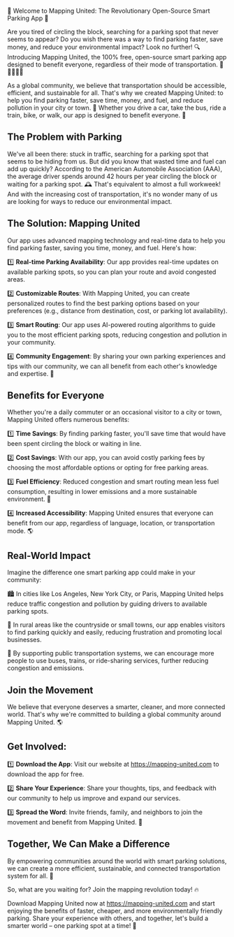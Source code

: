 🚨 Welcome to Mapping United: The Revolutionary Open-Source Smart Parking App 🚨

Are you tired of circling the block, searching for a parking spot that never seems to appear? Do you wish there was a way to find parking faster, save money, and reduce your environmental impact? Look no further! 🔍 Introducing Mapping United, the 100% free, open-source smart parking app designed to benefit everyone, regardless of their mode of transportation. 🚌🚂🚴‍♀️💃

As a global community, we believe that transportation should be accessible, efficient, and sustainable for all. That's why we created Mapping United: to help you find parking faster, save time, money, and fuel, and reduce pollution in your city or town. 🌆 Whether you drive a car, take the bus, ride a train, bike, or walk, our app is designed to benefit everyone. 👫

**The Problem with Parking**
-------------------------

We've all been there: stuck in traffic, searching for a parking spot that seems to be hiding from us. But did you know that wasted time and fuel can add up quickly? According to the American Automobile Association (AAA), the average driver spends around 42 hours per year circling the block or waiting for a parking spot. 🕰️ That's equivalent to almost a full workweek! And with the increasing cost of transportation, it's no wonder many of us are looking for ways to reduce our environmental impact.

**The Solution: Mapping United**
-------------------------------

Our app uses advanced mapping technology and real-time data to help you find parking faster, saving you time, money, and fuel. Here's how:

1️⃣ **Real-time Parking Availability**: Our app provides real-time updates on available parking spots, so you can plan your route and avoid congested areas.

2️⃣ **Customizable Routes**: With Mapping United, you can create personalized routes to find the best parking options based on your preferences (e.g., distance from destination, cost, or parking lot availability).

3️⃣ **Smart Routing**: Our app uses AI-powered routing algorithms to guide you to the most efficient parking spots, reducing congestion and pollution in your community.

4️⃣ **Community Engagement**: By sharing your own parking experiences and tips with our community, we can all benefit from each other's knowledge and expertise. 🤝

**Benefits for Everyone**
-------------------------

Whether you're a daily commuter or an occasional visitor to a city or town, Mapping United offers numerous benefits:

1️⃣ **Time Savings**: By finding parking faster, you'll save time that would have been spent circling the block or waiting in line.

2️⃣ **Cost Savings**: With our app, you can avoid costly parking fees by choosing the most affordable options or opting for free parking areas.

3️⃣ **Fuel Efficiency**: Reduced congestion and smart routing mean less fuel consumption, resulting in lower emissions and a more sustainable environment. 🌟

4️⃣ **Increased Accessibility**: Mapping United ensures that everyone can benefit from our app, regardless of language, location, or transportation mode. 🌎

**Real-World Impact**
-------------------

Imagine the difference one smart parking app could make in your community:

🏙️ In cities like Los Angeles, New York City, or Paris, Mapping United helps reduce traffic congestion and pollution by guiding drivers to available parking spots.

🚂 In rural areas like the countryside or small towns, our app enables visitors to find parking quickly and easily, reducing frustration and promoting local businesses.

🌊 By supporting public transportation systems, we can encourage more people to use buses, trains, or ride-sharing services, further reducing congestion and emissions.

**Join the Movement**
------------------

We believe that everyone deserves a smarter, cleaner, and more connected world. That's why we're committed to building a global community around Mapping United. 🌎

**Get Involved:**
-----------------

1️⃣ **Download the App**: Visit our website at https://mapping-united.com to download the app for free.

2️⃣ **Share Your Experience**: Share your thoughts, tips, and feedback with our community to help us improve and expand our services.

3️⃣ **Spread the Word**: Invite friends, family, and neighbors to join the movement and benefit from Mapping United. 📢

**Together, We Can Make a Difference**
--------------------------------------

By empowering communities around the world with smart parking solutions, we can create a more efficient, sustainable, and connected transportation system for all. 🌟

So, what are you waiting for? Join the mapping revolution today! 🔥

Download Mapping United now at https://mapping-united.com and start enjoying the benefits of faster, cheaper, and more environmentally friendly parking. Share your experience with others, and together, let's build a smarter world – one parking spot at a time! 🚀